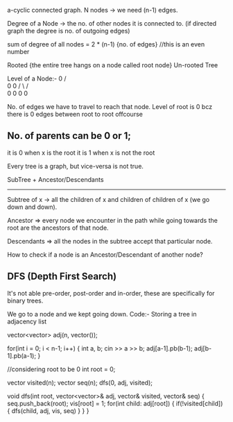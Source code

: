 a-cyclic connected graph.
N nodes -> we need (n-1) edges.

Degree of a Node -> the no. of other nodes it is connected to. 
(if directed graph the degree is no. of outgoing edges)

sum of degree of all nodes = 2 * (n-1) {no. of edges}
//this is an even number 

Rooted {the entire tree hangs on a node called root node} 
Un-rooted Tree 

Level of a Node:-
     0
    / \
   0   0
  / \ / \
 0  0 0  0

No. of edges we have to travel to reach that node. 
Level of root is 0 bcz there is 0 edges between root to root offcourse

No. of parents can be 0 or 1;
-----------------------------
it is 0 when x is the root
it is 1 when x is not the root

Every tree is a graph, but vice-versa is not true.


SubTree + Ancestor/Descendants
--------  -------------------
Subtree of x -> all the children of x and children of children of x (we go down and down).

Ancestor => every node we encounter in the path while going towards the root are the ancestors of that node.

Descendants => all the nodes in the subtree accept that particular node. 

How to check if a node is an Ancestor/Descendant of another node?

DFS (Depth First Search)
------------------------
It's not able pre-order, post-order and in-order, these are specifically for binary trees. 

We go to a node and we kept going down. 
Code:-
Storing a tree in adjacency list

vector<vector<int>> adj(n, vector<int>());

for(int i = 0; i < n-1; i++) {
  int a, b;
  cin >> a >> b;
  adj[a-1].pb(b-1);
  adj[b-1].pb(a-1);
}

//considering root to be 0 
int root = 0;

vector<bool> visited(n);
vector<int> seq(n);
dfs(0, adj, visited);

void dfs(int root, vector<vector<int>>& adj, vector<bool>& visited, vector<int>& seq) {
  seq.push_back(root);
  vis[root] = 1;
  for(int child: adj[root]) {
    if(!visited[child]) {
      dfs(child, adj, vis, seq)
    }
  }
}























